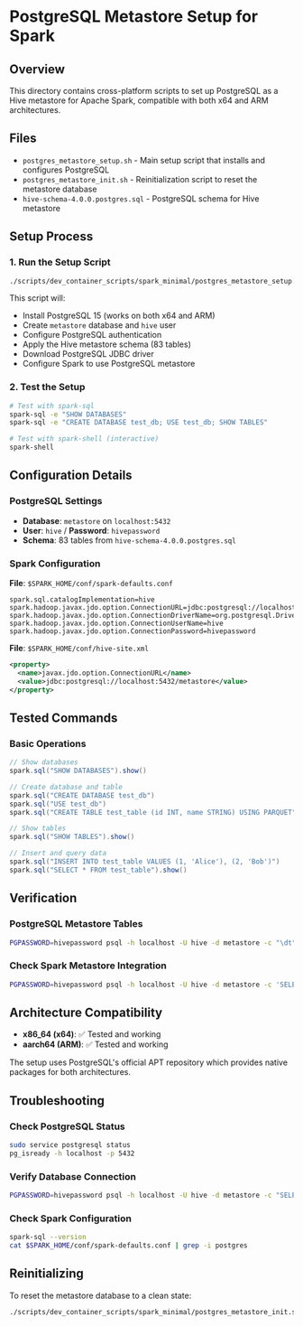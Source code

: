 # PostgreSQL Metastore Setup for Spark

## Overview
This directory contains cross-platform scripts to set up PostgreSQL as a Hive metastore for Apache Spark, compatible with both x64 and ARM architectures.

## Files
- `postgres_metastore_setup.sh` - Main setup script that installs and configures PostgreSQL
- `postgres_metastore_init.sh` - Reinitialization script to reset the metastore database
- `hive-schema-4.0.0.postgres.sql` - PostgreSQL schema for Hive metastore

## Setup Process

### 1. Run the Setup Script
```bash
./scripts/dev_container_scripts/spark_minimal/postgres_metastore_setup.sh
```

This script will:
- Install PostgreSQL 15 (works on both x64 and ARM)
- Create `metastore` database and `hive` user
- Configure PostgreSQL authentication
- Apply the Hive metastore schema (83 tables)
- Download PostgreSQL JDBC driver
- Configure Spark to use PostgreSQL metastore

### 2. Test the Setup
```bash
# Test with spark-sql
spark-sql -e "SHOW DATABASES"
spark-sql -e "CREATE DATABASE test_db; USE test_db; SHOW TABLES"

# Test with spark-shell (interactive)
spark-shell
```

## Configuration Details

### PostgreSQL Settings
- **Database**: `metastore` on `localhost:5432`
- **User**: `hive` / **Password**: `hivepassword`
- **Schema**: 83 tables from `hive-schema-4.0.0.postgres.sql`

### Spark Configuration
**File**: `$SPARK_HOME/conf/spark-defaults.conf`
```properties
spark.sql.catalogImplementation=hive
spark.hadoop.javax.jdo.option.ConnectionURL=jdbc:postgresql://localhost:5432/metastore
spark.hadoop.javax.jdo.option.ConnectionDriverName=org.postgresql.Driver
spark.hadoop.javax.jdo.option.ConnectionUserName=hive
spark.hadoop.javax.jdo.option.ConnectionPassword=hivepassword
```

**File**: `$SPARK_HOME/conf/hive-site.xml`
```xml
<property>
  <name>javax.jdo.option.ConnectionURL</name>
  <value>jdbc:postgresql://localhost:5432/metastore</value>
</property>
```

## Tested Commands

### Basic Operations
```scala
// Show databases
spark.sql("SHOW DATABASES").show()

// Create database and table
spark.sql("CREATE DATABASE test_db")
spark.sql("USE test_db")
spark.sql("CREATE TABLE test_table (id INT, name STRING) USING PARQUET")

// Show tables
spark.sql("SHOW TABLES").show()

// Insert and query data
spark.sql("INSERT INTO test_table VALUES (1, 'Alice'), (2, 'Bob')")
spark.sql("SELECT * FROM test_table").show()
```

## Verification

### PostgreSQL Metastore Tables
```bash
PGPASSWORD=hivepassword psql -h localhost -U hive -d metastore -c "\dt" | head -10
```

### Check Spark Metastore Integration
```bash
PGPASSWORD=hivepassword psql -h localhost -U hive -d metastore -c 'SELECT d."NAME", t."TBL_NAME" FROM "TBLS" t JOIN "DBS" d ON t."DB_ID" = d."DB_ID";'
```

## Architecture Compatibility
- **x86_64 (x64)**: ✅ Tested and working
- **aarch64 (ARM)**: ✅ Tested and working

The setup uses PostgreSQL's official APT repository which provides native packages for both architectures.

## Troubleshooting

### Check PostgreSQL Status
```bash
sudo service postgresql status
pg_isready -h localhost -p 5432
```

### Verify Database Connection
```bash
PGPASSWORD=hivepassword psql -h localhost -U hive -d metastore -c "SELECT version();"
```

### Check Spark Configuration
```bash
spark-sql --version
cat $SPARK_HOME/conf/spark-defaults.conf | grep -i postgres
```

## Reinitializing
To reset the metastore database to a clean state:
```bash
./scripts/dev_container_scripts/spark_minimal/postgres_metastore_init.sh
```
